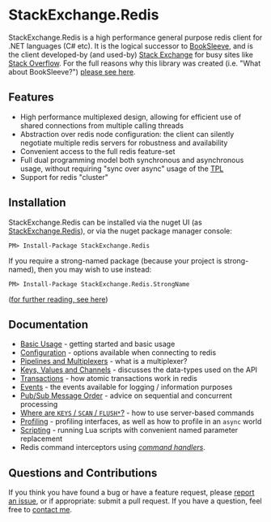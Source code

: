 StackExchange.Redis
===================

StackExchange.Redis is a high performance general purpose redis client for .NET languages (C# etc). It is the logical successor to [BookSleeve](https://code.google.com/p/booksleeve/),
and is the client developed-by (and used-by) [Stack Exchange](http://stackexchange.com/) for busy sites like [Stack Overflow](http://stackoverflow.com/). For the full reasons
why this library was created (i.e. "What about BookSleeve?") [please see here](http://marcgravell.blogspot.com/2014/03/so-i-went-and-wrote-another-redis-client.html).

Features
--

- High performance multiplexed design, allowing for efficient use of shared connections from multiple calling threads
- Abstraction over redis node configuration: the client can silently negotiate multiple redis servers for robustness and availability
- Convenient access to the full redis feature-set
- Full dual programming model both synchronous and asynchronous usage, without requiring "sync over async" usage of the [TPL][1]
- Support for redis "cluster"

Installation
---

StackExchange.Redis can be installed via the nuget UI (as [StackExchange.Redis](https://www.nuget.org/packages/StackExchange.Redis/)), or via the nuget package manager console:

    PM> Install-Package StackExchange.Redis

If you require a strong-named package (because your project is strong-named), then you may wish to use instead:

    PM> Install-Package StackExchange.Redis.StrongName

([for further reading, see here](http://blog.marcgravell.com/2014/06/snk-we-need-to-talk.html))

Documentation
---

- [Basic Usage](https://github.com/StackExchange/StackExchange.Redis/blob/master/Docs/Basics.md) - getting started and basic usage
- [Configuration](https://github.com/StackExchange/StackExchange.Redis/blob/master/Docs/Configuration.md) - options available when connecting to redis
- [Pipelines and Multiplexers](https://github.com/StackExchange/StackExchange.Redis/blob/master/Docs/PipelinesMultiplexers.md) - what is a multiplexer?
- [Keys, Values and Channels](https://github.com/StackExchange/StackExchange.Redis/blob/master/Docs/KeysValues.md) - discusses the data-types used on the API
- [Transactions](https://github.com/StackExchange/StackExchange.Redis/blob/master/Docs/Transactions.md) - how atomic transactions work in redis
- [Events](https://github.com/StackExchange/StackExchange.Redis/blob/master/Docs/Events.md) - the events available for logging / information purposes
- [Pub/Sub Message Order](https://github.com/StackExchange/StackExchange.Redis/blob/master/Docs/PubSubOrder.md) - advice on sequential and concurrent processing
- [Where are `KEYS` / `SCAN` / `FLUSH*`?](https://github.com/StackExchange/StackExchange.Redis/blob/master/Docs/KeysScan.md) - how to use server-based commands
- [Profiling](https://github.com/StackExchange/StackExchange.Redis/blob/master/Docs/Profiling.md) - profiling interfaces, as well as how to profile in an `async` world
- [Scripting](https://github.com/StackExchange/StackExchange.Redis/blob/master/Docs/Scripting.md) - running Lua scripts with convenient named parameter replacement 
- Redis command interceptors using [*command handlers*](https://github.com/StackExchange/StackExchange.Redis/blob/master/Docs/Components.md).

Questions and Contributions
---

If you think you have found a bug or have a feature request, please [report an issue][2], or if appropriate: submit a pull request. If you have a question, feel free to [contact me](https://github.com/mgravell).

  [1]: http://msdn.microsoft.com/en-us/library/dd460717%28v=vs.110%29.aspx
  [2]: https://github.com/StackExchange/StackExchange.Redis/issues?state=open
